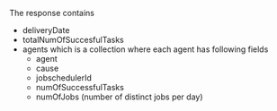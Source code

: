 The response contains
* deliveryDate
* totalNumOfSuccesfulTasks
* agents which is a collection where each agent has following fields<br/>
  * agent
  * cause
  * jobschedulerId
  * numOfSuccessfulTasks
  * numOfJobs (number of distinct jobs per day)
